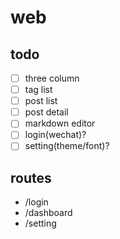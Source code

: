 # web

## todo

- [ ] three column
- [ ] tag list
- [ ] post list
- [ ] post detail
- [ ] markdown editor
- [ ] login(wechat)?
- [ ] setting(theme/font)?

## routes

- /login
- /dashboard
- /setting
